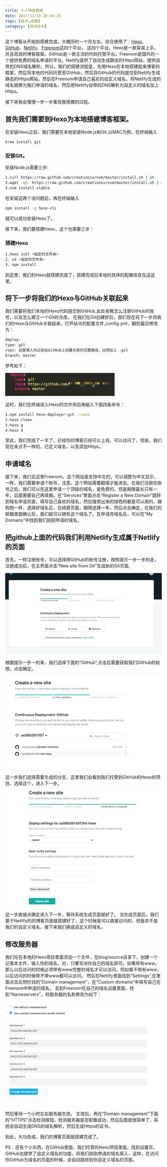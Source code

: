 ```yaml
---
title: 个人博客搭建
date: 2017/11/10 20:46:25
tags: [技术,搭建]
category: [其他技术]
---
```

这个博客从开始到搭建完成，大概历时一个月左右，综合使用了：[Hexo](https://hexo.io/zh-cn/)、[GitHub](https://github.com/)、[Netlify](https://www.netlify.com/)、[Freenom](https://www.freenom.com/zh/index.html?lang=zh)这四个平台。
这四个平台，Hexo是一款容易上手，并且高效的博客框架。GitHub是一款主流的代码托管平台。Freenom是国外的一个提供免费的域名申请的平台。Netlify提供了自动生成静态的Https网站，提供自带的DNS域名解析。所以，我们的搭建流程是，先用Hexo在本地搭建起来博客的框架，然后将本地的代码托管至GitHub，然后将GitHub的代码提交到Netlify生成静态的Https网站，然后在Freenom申请自己喜欢的自定义域名，将Netlify生成的域名替换为我们申请的域名，然后用Nettify自带的DNS解析为自定义的域名加上Https。

接下来我会慢慢一步一步重现我搭建的过程。

## 首先我们需要到Hexo为本地搭建博客框架。
在安装Hexo之前，我们需要在本地安装Node.js和Git,以MAC为例，在终端输入

``` bash
brew install git
```

### 安装Git。
安装Node.js需要三步:

``` bash
1.curl https://raw.github.com/creationix/nvm/master/install.sh | sh
2.wget -qO- https://raw.github.com/creationix/nvm/master/install.sh | sh
3.nvm install stable
```

在安装这两个没问题后，再在终端输入

``` bash
npm install -g hexo-cli
```

就可以成功安装Hexo了。

接下来，我们要搭建Hexo，这个也需要三步：

### 搭建Hexo
``` bash
1.hexo init <指定的文件夹>
2. cd <指定的文件夹>
3. npm install
```

到这里，我们的Hexo就搭建完成了，搭建完成后本地的具体的配置信息在这这里。

## 将下一步将我们的Hexo与GitHub关联起来

我们需要将我们本地的Hexo代码提交到GitHub,此处省略怎么注册GitHub的账号，以及怎么建立一个Git的仓库。
在我们在Git创建好后，我们现在将下一步将我们的Hexo与GitHub关联起来，打开站点的配置文件_config.yml，翻到最后修改为：

``` bash
deploy:
type: git
repo: 这里填入你之前在GitHub上创建仓库的完整路径，记得加上 .git
branch: master
```

参考如下：

![配置文件](/images/个人博客搭建/1.png)

这时，我们在终端进入Hexo的文件夹后再输入下面四条命令：

``` bash 
1.npm install hexo-deployer-git --save
2.hexo clean
3.hexo g
4.hexo d
```

至此，我们完成了一半了，已经你的博客已经可以上线，可以访问了，但是，我们现在来点不一样的，已定义域名，以及添加Https。

## 申请域名

接下来，我们去这里Freenom，这个网站是支持中文的，可以调整为中文显示，一样，我们需要申请个账号，注意，这个网站需要翻墙才能进去。在我们注册完账号之后，我们可以在这里申请一个顶级的域名，是免费的，但是期限最长只有一年，后面需要自己再续期。在“Services“里面点击“Register a New Domain”跳转到域名申请页面，填写自己喜欢的域名，然后搜索出来的绿色的都是可以用的，跟购物一样，选择好域名后，在结算页面，期限选择一年，然后点击确定，在我们的邮箱里面确认后，我们就可以拥有这个域名了。在申请完域名后，可以在“My Domains”中找到我们刚刚申请的域名。


## 把github上面的代码我们利用Netlify生成属于Netlify的页面
首先，一样注册账号，可以选择用GitHub的账号注册，按照提示一步一步的走，注册成功后，在主界面点击“New site from Git”生成新的Git页面,

![第一步](/images/个人博客搭建/2.png)

根据提示一步一的来，我们选择下面的“GitHub”,点击后需要获取我们GitHub的权限，点击确定。

![第二步](/images/个人博客搭建/3.png)

这一步我们选择需要生成的分支，这里我们会看到我们托管到GitHub的Hexo的项目，选择这个，进入下一步。

![第三步](/images/个人博客搭建/4.png)

这一步直接点确定进入下一步，等待系统生成页面就好了。
当生成页面后，我们基于Netlify的的博客页面就搭建好了，这个时候是可以直接访问的，但是并不是我们的自定义域名，接下来我们换成自定义的域名。

## 修改服务器

我们先在本地的Hexo项目里面添加一个文件，在blog/source目录下，创建一个记事本文件，输入你的域名，对，只要写进你自己的域名即可。如果带有www，那么以后访问的时候必须带有www完整的域名才可以访问，但如果不带有www，以后访问的时候带不带www都可以访问。
然后在Netlify里面找到“Settings”,在里面点击左侧栏目的“Domain management”，在“Custom domains”中填写自己在Freenom中申请的域名。
去到Freenom在自己的域名设置里面，找到“Nameservers”，将服务器的名称修改为如下：

![服务器名称](/images/个人博客搭建/5.png)

然后等待一个小时左右服务器生效。
生效后，再在“Domain management”下面的“HTTPS”点击检测按钮，检测服务器是否配置成功，然后后面就很简单了，系统会自动生成DNS的域名解析，然后生成Https的证书。

到此，大功告成，我们的博客页面就搭建完成了。

PS：还有个小东西，在GitHub里面，我们托管的Hexo项目里面，找到设置页，GitHub也提供了自定义域名的功能，将我们刚刚申请的域名填入，这样，在访问你GitHub为域名的页面的时候，会自动跳转到你自定义域名的页面。
